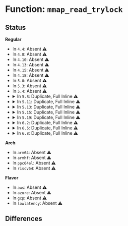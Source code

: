 # Function: <code>mmap_read_trylock</code>

## Status
<b>Regular</b>
<ul>
<li>
In <code>4.4</code>: Absent ⚠️
</li>
<li>
In <code>4.8</code>: Absent ⚠️
</li>
<li>
In <code>4.10</code>: Absent ⚠️
</li>
<li>
In <code>4.13</code>: Absent ⚠️
</li>
<li>
In <code>4.15</code>: Absent ⚠️
</li>
<li>
In <code>4.18</code>: Absent ⚠️
</li>
<li>
In <code>5.0</code>: Absent ⚠️
</li>
<li>
In <code>5.3</code>: Absent ⚠️
</li>
<li>
In <code>5.4</code>: Absent ⚠️
</li>
<li>
<details>
<summary>In <code>5.8</code>: Duplicate, Full Inline ⚠️</summary>

**Collision:** Static Duplication

**Inline:** Full

**Transformation:** False

**Instances:**

```
In arch/x86/mm/fault.c (ffffffff81087970)
Location: include/linux/mmap_lock.h:54
Inline: True
Inline callers:
  - arch/x86/mm/fault.c:do_user_addr_fault
```
```
In kernel/sched/fair.c (ffffffff810e99c8)
Location: include/linux/mmap_lock.h:54
Inline: True
Inline callers:
  - kernel/sched/fair.c:task_numa_work
```
```
In mm/oom_kill.c (ffffffff812571b5)
Location: include/linux/mmap_lock.h:54
Inline: True
Inline callers:
  - mm/oom_kill.c:oom_reap_task_mm
```
```
In mm/memory.c (ffffffff812955bc)
Location: include/linux/mmap_lock.h:54
Inline: True
Inline callers:
  - mm/memory.c:print_vma_addr
  - mm/memory.c:vm_insert_page
```
```
In mm/mmap.c (ffffffff8129d465)
Location: include/linux/mmap_lock.h:54
Inline: True
Inline callers:
  - mm/mmap.c:mm_drop_all_locks
  - mm/mmap.c:mm_take_all_locks
```
```
In mm/khugepaged.c (ffffffff812f39db)
Location: include/linux/mmap_lock.h:54
Inline: True
Inline callers:
  - mm/khugepaged.c:khugepaged_scan_mm_slot
```
```
In mm/memcontrol.c (ffffffff812f9f21)
Location: include/linux/mmap_lock.h:54
Inline: True
Inline callers:
  - mm/memcontrol.c:mem_cgroup_move_charge
```
```
In drivers/vfio/pci/vfio_pci.c (ffffffff818a2882)
Location: include/linux/mmap_lock.h:54
Inline: True
Inline callers:
  - drivers/vfio/pci/vfio_pci.c:vfio_pci_zap_and_vma_lock
```
</details>
</li>
<li>
<details>
<summary>In <code>5.11</code>: Duplicate, Full Inline ⚠️</summary>

**Collision:** Static Duplication

**Inline:** Full

**Transformation:** False

**Instances:**

```
In arch/x86/mm/fault.c (ffffffff810880cc)
Location: include/linux/mmap_lock.h:131
Inline: True
Inline callers:
  - arch/x86/mm/fault.c:do_user_addr_fault
```
```
In kernel/sched/fair.c (ffffffff810e77f7)
Location: include/linux/mmap_lock.h:131
Inline: True
Inline callers:
  - kernel/sched/fair.c:task_numa_work
```
```
In kernel/bpf/stackmap.c (ffffffff81233521)
Location: include/linux/mmap_lock.h:131
Inline: True
Inline callers:
  - kernel/bpf/stackmap.c:stack_map_get_build_id_offset
```
```
In mm/oom_kill.c (ffffffff81261da0)
Location: include/linux/mmap_lock.h:131
Inline: True
Inline callers:
  - mm/oom_kill.c:oom_reap_task_mm
```
```
In mm/memory.c (ffffffff812a045c)
Location: include/linux/mmap_lock.h:131
Inline: True
Inline callers:
  - mm/memory.c:print_vma_addr
  - mm/memory.c:vm_insert_page
```
```
In mm/mmap.c (ffffffff812a8865)
Location: include/linux/mmap_lock.h:131
Inline: True
Inline callers:
  - mm/mmap.c:mm_drop_all_locks
  - mm/mmap.c:mm_take_all_locks
```
```
In mm/khugepaged.c (ffffffff812ff1e1)
Location: include/linux/mmap_lock.h:131
Inline: True
Inline callers:
  - mm/khugepaged.c:khugepaged_scan_mm_slot
```
```
In mm/memcontrol.c (ffffffff813053cb)
Location: include/linux/mmap_lock.h:131
Inline: True
Inline callers:
  - mm/memcontrol.c:mem_cgroup_move_charge
```
```
In drivers/vfio/pci/vfio_pci.c (ffffffff818b259a)
Location: include/linux/mmap_lock.h:131
Inline: True
Inline callers:
  - drivers/vfio/pci/vfio_pci.c:vfio_pci_zap_and_vma_lock
```
</details>
</li>
<li>
<details>
<summary>In <code>5.13</code>: Duplicate, Full Inline ⚠️</summary>

**Collision:** Static Duplication

**Inline:** Full

**Transformation:** False

**Instances:**

```
In arch/x86/mm/fault.c (ffffffff81088b97)
Location: include/linux/mmap_lock.h:131
Inline: True
Inline callers:
  - arch/x86/mm/fault.c:do_user_addr_fault
```
```
In kernel/sched/fair.c (ffffffff810e96c7)
Location: include/linux/mmap_lock.h:131
Inline: True
Inline callers:
  - kernel/sched/fair.c:task_numa_work
```
```
In kernel/bpf/stackmap.c (ffffffff812372e1)
Location: include/linux/mmap_lock.h:131
Inline: True
Inline callers:
  - kernel/bpf/stackmap.c:stack_map_get_build_id_offset
```
```
In mm/oom_kill.c (ffffffff812668e4)
Location: include/linux/mmap_lock.h:131
Inline: True
Inline callers:
  - mm/oom_kill.c:oom_reaper
```
```
In mm/memory.c (ffffffff812a5d9c)
Location: include/linux/mmap_lock.h:131
Inline: True
Inline callers:
  - mm/memory.c:print_vma_addr
  - mm/memory.c:vm_insert_page
```
```
In mm/mmap.c (ffffffff812add15)
Location: include/linux/mmap_lock.h:131
Inline: True
Inline callers:
  - mm/mmap.c:mm_drop_all_locks
  - mm/mmap.c:mm_take_all_locks
```
```
In mm/khugepaged.c (ffffffff81305e61)
Location: include/linux/mmap_lock.h:131
Inline: True
Inline callers:
  - mm/khugepaged.c:khugepaged_scan_mm_slot
```
```
In mm/memcontrol.c (ffffffff8130acab)
Location: include/linux/mmap_lock.h:131
Inline: True
Inline callers:
  - mm/memcontrol.c:mem_cgroup_move_charge
```
```
In drivers/vfio/pci/vfio_pci.c (ffffffff818958ba)
Location: include/linux/mmap_lock.h:131
Inline: True
Inline callers:
  - drivers/vfio/pci/vfio_pci.c:vfio_pci_zap_and_vma_lock
```
</details>
</li>
<li>
<details>
<summary>In <code>5.15</code>: Duplicate, Full Inline ⚠️</summary>

**Collision:** Static Duplication

**Inline:** Full

**Transformation:** False

**Instances:**

```
In arch/x86/mm/fault.c (ffffffff81097fd0)
Location: include/linux/mmap_lock.h:131
Inline: True
Inline callers:
  - arch/x86/mm/fault.c:do_user_addr_fault
```
```
In kernel/sched/fair.c (ffffffff81100f57)
Location: include/linux/mmap_lock.h:131
Inline: True
Inline callers:
  - kernel/sched/fair.c:task_numa_work
```
```
In kernel/bpf/stackmap.c (ffffffff812718c1)
Location: include/linux/mmap_lock.h:131
Inline: True
Inline callers:
  - kernel/bpf/stackmap.c:stack_map_get_build_id_offset
```
```
In mm/oom_kill.c (ffffffff812a2eb4)
Location: include/linux/mmap_lock.h:131
Inline: True
Inline callers:
  - mm/oom_kill.c:oom_reaper
```
```
In mm/memory.c (ffffffff812e722c)
Location: include/linux/mmap_lock.h:131
Inline: True
Inline callers:
  - mm/memory.c:print_vma_addr
  - mm/memory.c:vm_insert_page
  - mm/memory.c:vm_insert_pages
```
```
In mm/mmap.c (ffffffff812ef485)
Location: include/linux/mmap_lock.h:131
Inline: True
Inline callers:
  - mm/mmap.c:mm_drop_all_locks
  - mm/mmap.c:mm_take_all_locks
```
```
In mm/khugepaged.c (ffffffff8134fcc1)
Location: include/linux/mmap_lock.h:131
Inline: True
Inline callers:
  - mm/khugepaged.c:khugepaged_scan_mm_slot
```
```
In mm/memcontrol.c (ffffffff813533cb)
Location: include/linux/mmap_lock.h:131
Inline: True
Inline callers:
  - mm/memcontrol.c:mem_cgroup_move_charge
```
```
In drivers/vfio/pci/vfio_pci_core.c (ffffffff8192982a)
Location: include/linux/mmap_lock.h:131
Inline: True
Inline callers:
  - drivers/vfio/pci/vfio_pci_core.c:vfio_pci_zap_and_vma_lock
```
</details>
</li>
<li>
<details>
<summary>In <code>5.19</code>: Duplicate, Full Inline ⚠️</summary>

**Collision:** Static Duplication

**Inline:** Full

**Transformation:** False

**Instances:**

```
In arch/x86/mm/fault.c (ffffffff810aac0d)
Location: include/linux/mmap_lock.h:131
Inline: True
Inline callers:
  - arch/x86/mm/fault.c:do_user_addr_fault
```
```
In kernel/sched/fair.c (ffffffff8111c683)
Location: include/linux/mmap_lock.h:131
Inline: True
Inline callers:
  - kernel/sched/fair.c:task_numa_work
```
```
In kernel/bpf/task_iter.c (ffffffff8129a52e)
Location: include/linux/mmap_lock.h:131
Inline: True
Inline callers:
  - kernel/bpf/task_iter.c:bpf_find_vma
```
```
In kernel/bpf/stackmap.c (ffffffff812c09fb)
Location: include/linux/mmap_lock.h:131
Inline: True
Inline callers:
  - kernel/bpf/stackmap.c:stack_map_get_build_id_offset
```
```
In mm/oom_kill.c (ffffffff812face9)
Location: include/linux/mmap_lock.h:131
Inline: True
Inline callers:
  - mm/oom_kill.c:oom_reaper
```
```
In mm/memory.c (ffffffff813484bc)
Location: include/linux/mmap_lock.h:131
Inline: True
Inline callers:
  - mm/memory.c:print_vma_addr
  - mm/memory.c:vm_insert_page
  - mm/memory.c:vm_insert_pages
```
```
In mm/khugepaged.c (ffffffff813c7ee0)
Location: include/linux/mmap_lock.h:131
Inline: True
Inline callers:
  - mm/khugepaged.c:khugepaged_scan_mm_slot
```
```
In mm/memcontrol.c (ffffffff813cdefb)
Location: include/linux/mmap_lock.h:131
Inline: True
Inline callers:
  - mm/memcontrol.c:mem_cgroup_move_charge
```
```
In drivers/vfio/pci/vfio_pci_core.c (ffffffff81a7f8c4)
Location: include/linux/mmap_lock.h:131
Inline: True
Inline callers:
  - drivers/vfio/pci/vfio_pci_core.c:vfio_pci_zap_and_vma_lock
```
</details>
</li>
<li>
<details>
<summary>In <code>6.2</code>: Duplicate, Full Inline ⚠️</summary>

**Collision:** Static Duplication

**Inline:** Full

**Transformation:** False

**Instances:**

```
In arch/x86/mm/fault.c (ffffffff810c48fd)
Location: include/linux/mmap_lock.h:131
Inline: True
Inline callers:
  - arch/x86/mm/fault.c:do_user_addr_fault
```
```
In kernel/sched/fair.c (ffffffff811441e5)
Location: include/linux/mmap_lock.h:131
Inline: True
Inline callers:
  - kernel/sched/fair.c:task_numa_work
```
```
In kernel/bpf/task_iter.c (ffffffff812f66ae)
Location: include/linux/mmap_lock.h:131
Inline: True
Inline callers:
  - kernel/bpf/task_iter.c:bpf_find_vma
```
```
In kernel/bpf/stackmap.c (ffffffff8132429a)
Location: include/linux/mmap_lock.h:131
Inline: True
Inline callers:
  - kernel/bpf/stackmap.c:stack_map_get_build_id_offset
```
```
In mm/oom_kill.c (ffffffff8136381b)
Location: include/linux/mmap_lock.h:131
Inline: True
Inline callers:
  - mm/oom_kill.c:oom_reaper
```
```
In mm/vmscan.c (ffffffff81379720)
Location: include/linux/mmap_lock.h:131
Inline: True
Inline callers:
  - mm/vmscan.c:walk_mm
```
```
In mm/memory.c (ffffffff813c096c)
Location: include/linux/mmap_lock.h:131
Inline: True
Inline callers:
  - mm/memory.c:print_vma_addr
  - mm/memory.c:vm_insert_page
  - mm/memory.c:vm_insert_pages
```
```
In mm/khugepaged.c (ffffffff8144c0e4)
Location: include/linux/mmap_lock.h:131
Inline: True
```
```
In mm/memcontrol.c (ffffffff81452fdb)
Location: include/linux/mmap_lock.h:131
Inline: True
Inline callers:
  - mm/memcontrol.c:mem_cgroup_move_charge
```
</details>
</li>
<li>
<details>
<summary>In <code>6.5</code>: Duplicate, Full Inline ⚠️</summary>

**Collision:** Static Duplication

**Inline:** Full

**Transformation:** False

**Instances:**

```
In kernel/sched/fair.c (ffffffff8115482b)
Location: include/linux/mmap_lock.h:162
Inline: True
Inline callers:
  - kernel/sched/fair.c:task_numa_work
```
```
In kernel/bpf/task_iter.c (ffffffff8132457e)
Location: include/linux/mmap_lock.h:162
Inline: True
Inline callers:
  - kernel/bpf/task_iter.c:bpf_find_vma
```
```
In kernel/bpf/stackmap.c (ffffffff813544da)
Location: include/linux/mmap_lock.h:162
Inline: True
Inline callers:
  - kernel/bpf/stackmap.c:stack_map_get_build_id_offset
```
```
In mm/oom_kill.c (ffffffff81395cee)
Location: include/linux/mmap_lock.h:162
Inline: True
Inline callers:
  - mm/oom_kill.c:oom_reaper
```
```
In mm/vmscan.c (ffffffff813ae116)
Location: include/linux/mmap_lock.h:162
Inline: True
Inline callers:
  - mm/vmscan.c:walk_mm
```
```
In mm/memory.c (ffffffff813f56ec)
Location: include/linux/mmap_lock.h:162
Inline: True
Inline callers:
  - mm/memory.c:print_vma_addr
  - mm/memory.c:lock_mm_and_find_vma
  - mm/memory.c:vm_insert_page
  - mm/memory.c:vm_insert_pages
```
```
In mm/khugepaged.c (ffffffff81481904)
Location: include/linux/mmap_lock.h:162
Inline: True
```
```
In mm/memcontrol.c (ffffffff81488c2b)
Location: include/linux/mmap_lock.h:162
Inline: True
Inline callers:
  - mm/memcontrol.c:mem_cgroup_move_charge
```
</details>
</li>
<li>
<details>
<summary>In <code>6.8</code>: Duplicate, Full Inline ⚠️</summary>

**Collision:** Static Duplication

**Inline:** Full

**Transformation:** False

**Instances:**

```
In kernel/sched/fair.c (ffffffff8116967d)
Location: include/linux/mmap_lock.h:160
Inline: True
Inline callers:
  - kernel/sched/fair.c:task_numa_work
```
```
In kernel/bpf/task_iter.c (ffffffff813497d9)
Location: include/linux/mmap_lock.h:160
Inline: True
Inline callers:
  - kernel/bpf/task_iter.c:bpf_iter_task_vma_new
  - kernel/bpf/task_iter.c:bpf_find_vma
```
```
In kernel/bpf/stackmap.c (ffffffff8137ce4a)
Location: include/linux/mmap_lock.h:160
Inline: True
Inline callers:
  - kernel/bpf/stackmap.c:stack_map_get_build_id_offset
```
```
In mm/oom_kill.c (ffffffff813bfaae)
Location: include/linux/mmap_lock.h:160
Inline: True
Inline callers:
  - mm/oom_kill.c:oom_reaper
```
```
In mm/vmscan.c (ffffffff813d7746)
Location: include/linux/mmap_lock.h:160
Inline: True
Inline callers:
  - mm/vmscan.c:walk_mm
```
```
In mm/memory.c (ffffffff8141f3cc)
Location: include/linux/mmap_lock.h:160
Inline: True
Inline callers:
  - mm/memory.c:print_vma_addr
  - mm/memory.c:lock_mm_and_find_vma
  - mm/memory.c:vm_insert_page
  - mm/memory.c:vm_insert_pages
```
```
In mm/khugepaged.c (ffffffff814b0d00)
Location: include/linux/mmap_lock.h:160
Inline: True
```
```
In mm/memcontrol.c (ffffffff814b82ab)
Location: include/linux/mmap_lock.h:160
Inline: True
Inline callers:
  - mm/memcontrol.c:mem_cgroup_move_charge
```
</details>
</li>
</ul>
<b>Arch</b>
<ul>
<li>
In <code>arm64</code>: Absent ⚠️
</li>
<li>
In <code>armhf</code>: Absent ⚠️
</li>
<li>
In <code>ppc64el</code>: Absent ⚠️
</li>
<li>
In <code>riscv64</code>: Absent ⚠️
</li>
</ul>
<b>Flavor</b>
<ul>
<li>
In <code>aws</code>: Absent ⚠️
</li>
<li>
In <code>azure</code>: Absent ⚠️
</li>
<li>
In <code>gcp</code>: Absent ⚠️
</li>
<li>
In <code>lowlatency</code>: Absent ⚠️
</li>
</ul>

## Differences
